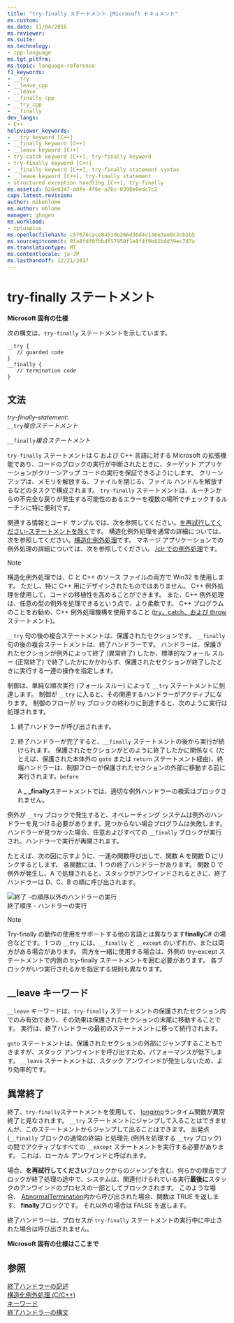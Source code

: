 ```yaml
---
title: "try-finally ステートメント |Microsoft ドキュメント"
ms.custom: 
ms.date: 11/04/2016
ms.reviewer: 
ms.suite: 
ms.technology:
- cpp-language
ms.tgt_pltfrm: 
ms.topic: language-reference
f1_keywords:
- __try
- __leave_cpp
- __leave
- __finally_cpp
- __try_cpp
- __finally
dev_langs:
- C++
helpviewer_keywords:
- __try keyword [C++]
- __finally keyword [C++]
- __leave keyword [C++]
- try-catch keyword [C++], try-finally keyword
- try-finally keyword [C++]
- __finally keyword [C++], try-finally statement syntax
- __leave keyword [C++], try-finally statement
- structured exception handling [C++], try-finally
ms.assetid: 826e0347-ddfe-4f6e-a7bc-0398e0edc7c2
caps.latest.revision: 
author: mikeblome
ms.author: mblome
manager: ghogen
ms.workload:
- cplusplus
ms.openlocfilehash: c57676cace8451de266d30d4c146e3ae0c3cb1b5
ms.sourcegitcommit: 8fa8fdf0fbb4f57950f1e8f4f9b81b4d39ec7d7a
ms.translationtype: MT
ms.contentlocale: ja-JP
ms.lasthandoff: 12/21/2017
---
```

# <a name="try-finally-statement"></a>try-finally ステートメント
**Microsoft 固有の仕様**  
  
 次の構文は、`try-finally` ステートメントを示しています。  
  
```  
__try {  
   // guarded code  
}  
__finally {  
   // termination code  
}  
```  
  
## <a name="grammar"></a>文法  
 *try-finally-statement*:  
 `__try`*複合ステートメント*  
  
 `__finally`*複合ステートメント*  
  
 `try-finally` ステートメントは C および C++ 言語に対する Microsoft の拡張機能であり、コードのブロックの実行が中断されたときに、ターゲット アプリケーションがクリーンアップ コードの実行を保証できるようにします。 クリーンアップは、メモリを解放する、ファイルを閉じる、ファイル ハンドルを解放するなどのタスクで構成されます。 `try-finally` ステートメントは、ルーチンからの不完全な戻りが発生する可能性のあるエラーを複数の場所でチェックするルーチンに特に便利です。  
  
 関連する情報とコード サンプルでは、次を参照してください。[を再試行してください-ステートメントを除く](../cpp/try-except-statement.md)です。 構造化例外処理を通常の詳細については、次を参照してください。[構造化例外処理](../cpp/structured-exception-handling-c-cpp.md)です。 マネージ アプリケーションでの例外処理の詳細については、次を参照してください。 [/clr での例外処理](../windows/exception-handling-cpp-component-extensions.md)です。  
  
> [!NOTE]
>  構造化例外処理では、C と C++ のソース ファイルの両方で Win32 を使用します。 ただし、特に C++ 用にデザインされたものではありません。 C++ 例外処理を使用して、コードの移植性を高めることができます。 また、C++ 例外処理は、任意の型の例外を処理できるという点で、より柔軟です。 C++ プログラムのことをお勧め、C++ 例外処理機構を使用すること ([try、catch、および throw](../cpp/try-throw-and-catch-statements-cpp.md)ステートメント)。  
  
 `__try` 句の後の複合ステートメントは、保護されたセクションです。 `__finally` 句の後の複合ステートメントは、終了ハンドラーです。 ハンドラーは、保護されたセクションが例外によって終了 (異常終了) したか、標準的なフォール スルー (正常終了) で終了したかにかかわらず、保護されたセクションが終了したときに実行する一連の操作を指定します。  
  
 制御は、単純な順次実行 (フォール スルー) によって `__try` ステートメントに到達します。 制御が `__try` に入ると、その関連するハンドラーがアクティブになります。 制御のフローが try ブロックの終わりに到達すると、次のように実行は処理されます。  
  
1.  終了ハンドラーが呼び出されます。  
  
2.  終了ハンドラーが完了すると、`__finally` ステートメントの後から実行が続けられます。 保護されたセクションがどのように終了したかに関係なく (たとえば、保護された本体外の `goto` または `return` ステートメント経由)、終端ハンドラーは、制御フローが保護されたセクションの外部に移動する前に実行されます。`before`  
  
     A **_ _finally**ステートメントでは、適切な例外ハンドラーの検索はブロックされません。  
  
 例外が `__try` ブロックで発生すると、オペレーティング システムは例外のハンドラーを見つける必要があります。見つからない場合プログラムは失敗します。 ハンドラーが見つかった場合、任意およびすべての `__finally` ブロックが実行され、ハンドラーで実行が再開されます。  
  
 たとえば、次の図に示すように、一連の関数呼び出しで、関数 A を関数 D にリンクするとします。 各関数には、1 つの終了ハンドラーがあります。 関数 D で例外が発生し、A で処理されると、スタックがアンワインドされるときに、終了ハンドラーは D、C、B の順に呼び出されます。  
  
 ![終了 &#45;の順序以外のハンドラーの実行](../cpp/media/vc38cx1.gif "vc38CX1")  
終了順序 - ハンドラーの実行  
  
> [!NOTE]
>  Try-finally の動作の使用をサポートする他の言語とは異なります**finally**C# の場合などです。  1 つの `__try` には、`__finally` と `__except` のいずれか、または両方がある場合があります。  両方を一緒に使用する場合は、外側の try-except ステートメントで内側の try-finally ステートメントを囲む必要があります。  各ブロックがいつ実行されるかを指定する規則も異なります。  
  
## <a name="the-leave-keyword"></a>__leave キーワード  
 `__leave` キーワードは、`try-finally` ステートメントの保護されたセクション内でのみ有効であり、その効果は保護されたセクションの末尾に移動することです。 実行は、終了ハンドラーの最初のステートメントに移って続行されます。  
  
 `goto` ステートメントは、保護されたセクションの外部にジャンプすることもできますが、スタック アンワインドを呼び出すため、パフォーマンスが低下します。 `__leave` ステートメントは、スタック アンワインドが発生しないため、より効率的です。  
  
## <a name="abnormal-termination"></a>異常終了  
 終了、`try-finally`ステートメントを使用して、 [longjmp](../c-runtime-library/reference/longjmp.md)ランタイム関数が異常終了と見なされます。 `__try` ステートメントにジャンプして入ることはできませんが、このステートメントからジャンプして出ることはできます。 出発点 (`__finally` ブロックの通常の終端) と処理先 (例外を処理する `__try` ブロック) の間でアクティブなすべての `__except` ステートメントを実行する必要があります。 これは、ローカル アンワインドと呼ばれます。  
  
 場合、**を再試行してください**ブロックからのジャンプを含む、何らかの理由でブロックが終了処理の途中で、システムは、関連付けられている実行**最後に**スタックのアンワインドのプロセスの一部としてブロックされます。 このような場合、 [AbnormalTermination](http://msdn.microsoft.com/library/windows/desktop/ms679265)内から呼び出された場合、関数は TRUE を返します、 **finally**ブロックです。 それ以外の場合は FALSE を返します。  
  
 終了ハンドラーは、プロセスが `try-finally` ステートメントの実行中に中止された場合は呼び出されません。  
  
 **Microsoft 固有の仕様はここまで**  
  
## <a name="see-also"></a>参照  
 [終了ハンドラーの記述](../cpp/writing-a-termination-handler.md)   
 [構造化例外処理 (C/C++)](../cpp/structured-exception-handling-c-cpp.md)   
 [キーワード](../cpp/keywords-cpp.md)   
 [終了ハンドラーの構文](http://msdn.microsoft.com/library/windows/desktop/ms681393)